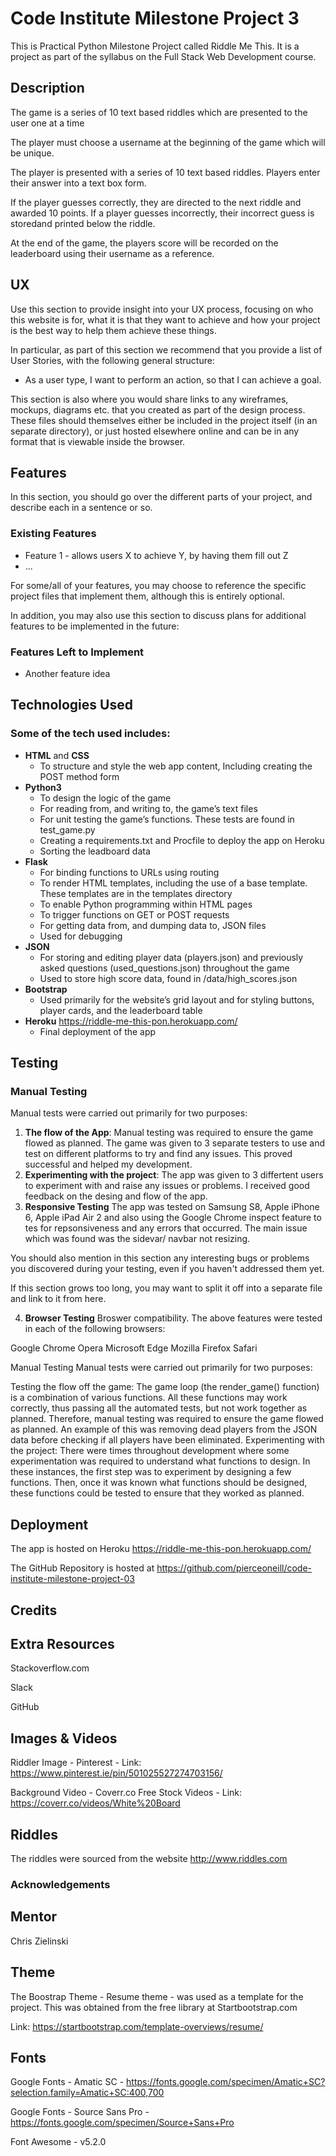 
# Code Institute Milestone Project 3

This is Practical Python Milestone Project called Riddle Me This. It is a project as part of the syllabus on the Full Stack Web Development course.

## Description

The game is a series of 10 text based riddles which are presented to the user one at a time

The player must choose a username at the beginning of the game which will be unique. 

The player is presented with a series of 10 text based riddles. Players enter their answer into a text box form. 

If the player guesses correctly, they are directed to the next riddle and awarded 10 points. 
If a player guesses incorrectly, their incorrect guess is storedand printed below the riddle.

At the end of the game, the players score will be recorded on the leaderboard using their username as a reference.
 
## UX
 
Use this section to provide insight into your UX process, focusing on who this website is for, what it is that they want to achieve and how your project is the best way to help them achieve these things.

In particular, as part of this section we recommend that you provide a list of User Stories, with the following general structure:
- As a user type, I want to perform an action, so that I can achieve a goal.

This section is also where you would share links to any wireframes, mockups, diagrams etc. that you created as part of the design process. These files should themselves either be included in the project itself (in an separate directory), or just hosted elsewhere online and can be in any format that is viewable inside the browser.

## Features

In this section, you should go over the different parts of your project, and describe each in a sentence or so.
 
### Existing Features
- Feature 1 - allows users X to achieve Y, by having them fill out Z
- ...

For some/all of your features, you may choose to reference the specific project files that implement them, although this is entirely optional.

In addition, you may also use this section to discuss plans for additional features to be implemented in the future:

### Features Left to Implement
- Another feature idea

## Technologies Used

### Some of the tech used includes:
-	**HTML**  and **CSS**
    *	To structure and style the web app content, Including creating the POST method form
-	**Python3**
    *	To design the logic of the game
    * For reading from, and writing to, the game’s text files
    * For unit testing the game’s functions. These tests are found in test_game.py
    *	Creating a requirements.txt and Procfile to deploy the app on Heroku 
    *	Sorting the leadboard data
-	**Flask** 
    *	For binding functions to URLs using routing 
    *	To render HTML templates, including the use of a base template. These templates are in the templates directory 
    *	To  enable Python programming within HTML pages
    *	To trigger functions on GET or POST requests
    *	For getting data from, and dumping data to, JSON files
    *	Used for debugging 
-	**JSON**
    *	For storing and editing player data (players.json) and previously asked questions (used_questions.json) throughout the game
    *	Used to store high score data, found in /data/high_scores.json
- **Bootstrap** 
    *	Used primarily for the website’s grid layout and for styling buttons, player cards, and the leaderboard table
- **Heroku** https://riddle-me-this-pon.herokuapp.com/
    *   Final deployment of the app

## Testing

### Manual Testing
Manual tests were carried out primarily for two purposes:
1.	**The flow of the App**:
Manual testing was required to ensure the game flowed as planned. The game was given to 3 separate testers to use and test on different platforms to try and find any issues. This proved successful and helped my development.
2.	**Experimenting with the project**:
The app was given to 3 differtent users to experiment with and raise any issues or problems. I received good feedback on the desing and flow of the app.
3.  **Responsive Testing**
The app was tested on Samsung S8, Apple iPhone 6, Apple iPad Air 2 and also using the Google Chrome inspect feature to tes for repsonsiveness and any errors that occurred. The main issue which was found was the sidevar/ navbar not resizing.

You should also mention in this section any interesting bugs or problems you discovered during your testing, even if you haven't addressed them yet.

If this section grows too long, you may want to split it off into a separate file and link to it from here.

4. **Browser Testing**
Broswer compatibility. The above features were tested in each of the following browsers:

Google Chrome
Opera
Microsoft Edge
Mozilla Firefox
Safari

Manual Testing
Manual tests were carried out primarily for two purposes:

Testing the flow off the game: The game loop (the render_game() function) is a combination of various functions. All these functions may work correctly, thus passing all the automated tests, but not work together as planned. Therefore, manual testing was required to ensure the game flowed as planned. An example of this was removing dead players from the JSON data before checking if all players have been eliminated.
Experimenting with the project: There were times throughout development where some experimentation was required to understand what functions to design. In these instances, the first step was to experiment by designing a few functions. Then, once it was known what functions should be designed, these functions could be tested to ensure that they worked as planned.


## Deployment

The app is hosted on Heroku https://riddle-me-this-pon.herokuapp.com/ 

The GitHub Repository is hosted at https://github.com/pierceoneill/code-institute-milestone-project-03


## Credits

## Extra Resources

Stackoverflow.com

Slack

GitHub

## Images & Videos

Riddler Image - Pinterest - Link: https://www.pinterest.ie/pin/501025527274703156/

Background Video - Coverr.co Free Stock Videos - Link: https://coverr.co/videos/White%20Board

## Riddles

The riddles were sourced from the website http://www.riddles.com

### Acknowledgements

## Mentor

Chris Zielinski

## Theme

The Boostrap Theme - Resume theme - was used as a template for the project. This was obtained from the free library at Startbootstrap.com

Link: https://startbootstrap.com/template-overviews/resume/

## Fonts

Google Fonts - Amatic SC - https://fonts.google.com/specimen/Amatic+SC?selection.family=Amatic+SC:400,700

Google Fonts - Source Sans Pro - https://fonts.google.com/specimen/Source+Sans+Pro

Font Awesome - v5.2.0
